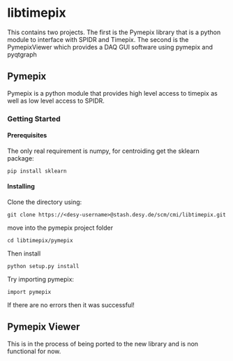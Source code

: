 # libtimepix

This contains two projects. The first is the Pymepix library that is a python module to interface with SPIDR and Timepix.
The second is the PymepixViewer which provides a DAQ GUI software using pymepix and pyqtgraph


## Pymepix

Pymepix is a python module that provides high level access to timepix as well as low level access to SPIDR.


### Getting Started


#### Prerequisites

The only real requirement is numpy, for centroiding get the sklearn package:

```
pip install sklearn
```


#### Installing
Clone the directory using:

```
git clone https://<desy-username>@stash.desy.de/scm/cmi/libtimepix.git
```

move into the pymepix project folder

```
cd libtimepix/pymepix
```

Then install

```
python setup.py install
```

Try importing pymepix:
```
import pymepix
```

If there are no errors then it was successful!

## Pymepix Viewer

This is in the process of being ported to the new library and is non functional for now.

